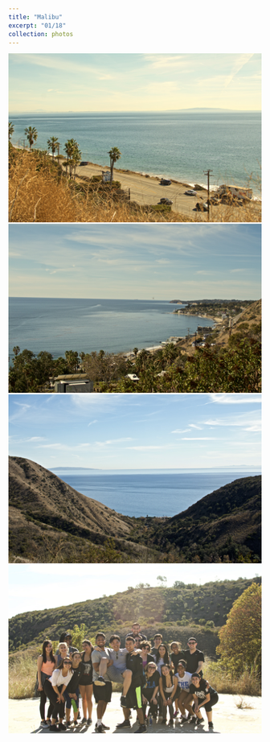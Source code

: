 ```yaml
---
title: "Malibu"
excerpt: "01/18"
collection: photos
---
```



<img src="/images/portfolio/MalibuARC/saturatedshoreline.jpg">

<img src="/images/portfolio/MalibuARC/shoreline1.jpg">

<img src="/images/portfolio/MalibuARC/views.jpg">

<img src="/images/portfolio/MalibuARC/arcgroup.jpg">

